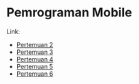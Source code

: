 # Pemrograman Mobile

Link:

- <a href="src/pertemuan-2">Pertemuan 2</a>
- <a href="src/pertemuan-3">Pertemuan 3</a>
- <a href="src/pertemuan-4">Pertemuan 4</a>
- <a href="src/pertemuan-5">Pertemuan 5</a>
- <a href="src/pertemuan-6">Pertemuan 6</a>
